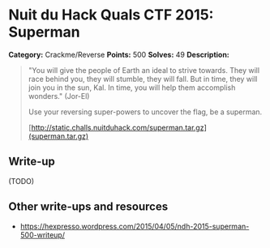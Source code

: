 # Nuit du Hack Quals CTF 2015: Superman

**Category:** Crackme/Reverse
**Points:** 500
**Solves:** 49
**Description:** 

> "You will give the people of Earth an ideal to strive towards. They will race behind you, they will stumble, they will fall. But in time, they will join you in the sun, Kal. In time, you will help them accomplish wonders." (Jor-El)
> 
> Use your reversing super-powers to uncover the flag, be a superman.
> 
> [http://static.challs.nuitduhack.com/superman.tar.gz](superman.tar.gz)

## Write-up

(TODO)

## Other write-ups and resources

* <https://hexpresso.wordpress.com/2015/04/05/ndh-2015-superman-500-writeup/>
